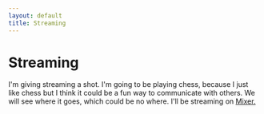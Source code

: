 ```yaml
---
layout: default
title: Streaming
---
```


# Streaming

I'm giving streaming a shot. I'm going to be playing chess, because I just like chess but I 
think it could be a fun way to communicate with others. We will see where it goes, which could 
be no where. I'll be streaming on [Mixer.](https://mixer.com/AlaskanResearcher)
